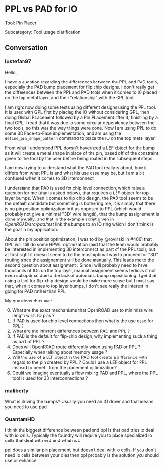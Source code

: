 # PPL vs PAD for IO

Tool: Pin Placer

Subcategory: Tool usage clarification

## Conversation

### lustefan97
Hello,

I have a question regarding the differences between the PPL and PAD tools, especially the PAD bump placement for flip chip designs. I don't really get the differences between the PPL and PAD tools when it comes to IO placed on the top metal layer, and their "relationship" with the GPL tool.

I am right now doing some tests using different designs using the PPL tool. It is used with GPL first by placing the IO without considering GPL, then doing Global PLacement followed by a Pin PLacement after it, finishing by a final GPL. I read that it was due to some circular dependency between the two tools, so this was the way things were done. 
Now I am using PPL to do some 3D Face-to-Face implementation, and am using the `define_pin_shape_pattern` command to place the IO on the top metal layer.

From what I understood PPL doesn't have/need a LEF object for the bump as it will create a metal shape in place of the pin, based off of the constraint given to the tool by the user before being routed in the subsequent steps.


I am now trying to understand what the PAD tool really is about, how it differs from what PPL is and what his use case may be, but I am a bit confused when it comes to 3D interconnect.

I understand that PAD is used for chip level connection, which raise a question for me (that is asked below), that requires a LEF object for top layer bumps.
When it comes to flip chip design, the PAD tool seems to be the default candidate but something is bothering me,  it is simply that there is no pin position optimization in it as opposed to PPL (which would probably not give a minimal "3D" wire length), that the bump assignement is done manually, and that in the example script given in _OpenROAD/src/pad/test_ link the bumps to an IO ring which I don't think is the goal in my application.

About the pin position optimization, I was told by @rovinski in #4061 that GPL will still do some HPWL optimization (and that the team would probably be interested in implementing 3D interconnect as part of the PPL tool), but at first sight it doesn't seem to be the most optimal way to proceed for "3D" routing since the assignement will be done manually. This leads me to the second question about assignment : Since I will probably need to have thousands of IOs on the top layer, manual assignment seems tedious if not even suboptimal due to the lack of automatic bump repositioning. 
I get that using a tool for flip-chip design would be make more sense but I must say that, when it comes to top layer bumps, I don't see really the interest in going for PAD rather than PPL



My questions thus are : 

0) What are the exact mechanisms that OpenROAD use to minimize wire length w.r.t. IO pins ?
1) If PAD is used for chip level connections then what is the use case for PPL ?
2) What are the inherent differences between PAD and PPL ?
3) If PAD is the default for flip-chip design, why implementing such a thing as part of PPL ?
4) Does will OpenROAD route differently when using PAD or PPL ? Especially when talking about memory usage ?
5) Will the use of a LEF object in the PAD tool create a difference with regard to the pin created by PPL ? Could I use a LEF object for PPL instead to benefit from the placement optimization?
6) Could we imaging eventually a flow mixing PAD and PPL, where the PPL tool is used for 3D interconnections ?




### maliberty
What is driving the bumps?   Usually you need an IO driver and that means you need to use pad.

### QuantamHD
I think the biggest difference between pad and ppl is that pad tries to deal with io cells. Typically the foundry will require you to place specialized io cells that deal with esd and what not.

ppl does a similar pin placement, but doesn't deal with io cells. If you don't need io cells between your dies then ppl probably is the solution you should use or enhance 

